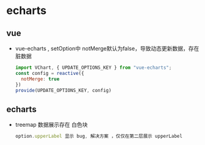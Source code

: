 # echarts

## vue

- vue-echarts ,  setOption中 notMerge默认为false，导致动态更新数据，存在脏数据
    
    ```jsx
    import VChart, { UPDATE_OPTIONS_KEY } from "vue-echarts";
    const config = reactive({
      notMerge: true
    })
    provide(UPDATE_OPTIONS_KEY, config)
    ```
    

## echarts

- treemap 数据展示存在 白色块
    
    ```jsx
    option.upperLabel 显示 bug, 解决方案 ，仅仅在第二层展示 upperLabel
    ```